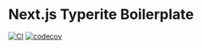 # Next.js Typerite Boilerplate

[![CI](https://github.com/curtistimson/nextjs-typerite-boilerplate/actions/workflows/ci.yml/badge.svg)](https://github.com/curtistimson/nextjs-typerite-boilerplate/actions/workflows/ci.yml) [![codecov](https://codecov.io/gh/curtistimson/nextjs-typerite-boilerplate/branch/main/graph/badge.svg?token=GHHI3NUE8N)](https://codecov.io/gh/curtistimson/nextjs-typerite-boilerplate)


